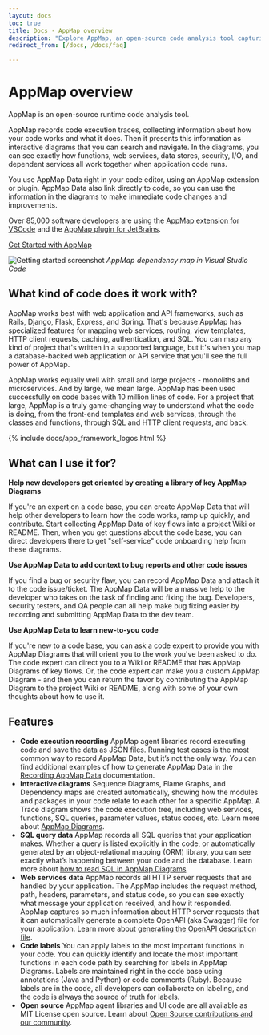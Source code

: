 ```yaml
---
layout: docs
toc: true
title: Docs - AppMap overview
description: "Explore AppMap, an open-source code analysis tool capturing code execution traces as interactive diagrams, ideal for web frameworks like Rails, Django, and Flask."
redirect_from: [/docs, /docs/faq]

---
```

# AppMap overview

AppMap is an open-source runtime code analysis tool.

AppMap records code execution traces, collecting information about how your code works and what it does. Then it presents this information as interactive diagrams that you can search and navigate. In the diagrams, you can see exactly how functions, web services, data stores, security, I/O, and dependent services all work together when application code runs.

You use AppMap Data right in your code editor, using an AppMap extension or plugin. AppMap Data also link directly to code, so you can use the information in the diagrams to make immediate code changes and improvements.

Over 85,000 software developers are using the [AppMap extension for VSCode](https://marketplace.visualstudio.com/items?itemName=appland.appmap) and the [AppMap plugin for JetBrains](https://plugins.jetbrains.com/plugin/16701-appmap).

<a class="btn btn-primary btn-lg" href="https://getappmap.com/">Get Started with AppMap</a>

![Getting started screenshot](/assets/img/docs/dependency-map-example.webp)
_AppMap dependency map in Visual Studio Code_

## What kind of code does it work with?

AppMap works best with web application and API frameworks, such as Rails, Django, Flask, Express, and Spring. That's because AppMap has specialized features for mapping web services, routing, view templates, HTTP client requests, caching, authentication, and SQL. You can map any kind of project that's written in a supported language, but it's when you map a database-backed web application or API service that you'll see the full power of AppMap.

AppMap works equally well with small and large projects - monoliths and microservices. And by large, we mean large. AppMap has been used successfully on code bases with 10 million lines of code. For a project that large, AppMap is a truly game-changing way to understand what the code is doing, from the front-end templates and web services, through the classes and functions, through SQL and HTTP client requests, and back.

{% include docs/app_framework_logos.html %}

## What can I use it for?

**Help new developers get oriented by creating a library of key AppMap Diagrams**

If you're an expert on a code base, you can create AppMap Data that will help other developers to learn how the code works, ramp up quickly, and contribute. Start collecting AppMap Data of key flows into a project Wiki or README. Then, when you get questions about the code base, you can direct developers there to get "self-service" code onboarding help from these diagrams.

**Use AppMap Data to add context to bug reports and other code issues**

If you find a bug or security flaw, you can record AppMap Data and attach it to the code issue/ticket. The AppMap Data will be a massive help to the developer who takes on the task of finding and fixing the bug. Developers, security testers, and QA people can all help make bug fixing easier by recording and submitting AppMap Data to the dev team.


**Use AppMap Data to learn new-to-you code**

If you're new to a code base, you can ask a code expert to provide you with AppMap Diagrams that will orient you to the work you've been asked to do. The code expert can direct you to a Wiki or README that has AppMap Diagrams of key flows. Or, the code expert can make you a custom AppMap Diagram - and then you can return the favor by contributing the AppMap Diagram to the project Wiki or README, along with some of your own thoughts about how to use it.

## Features

* **Code execution recording** AppMap agent libraries record executing code and save the data as JSON files. Running test cases is the most common way to record AppMap Data, but it’s not the only way. You can find additional examples of how to generate AppMap Data in the [Recording AppMap Data](/docs/recording-methods.html) documentation.
* **Interactive diagrams** Sequence Diagrams, Flame Graphs, and Dependency maps are created automatically, showing how the modules and packages in your code relate to each other for a specific AppMap. A Trace diagram shows the code execution tree, including web services, functions, SQL queries, parameter values, status codes, etc. Learn more about [AppMap Diagrams](/docs/guides/using-appmap-diagrams).
* **SQL query data** AppMap records all SQL queries that your application makes. Whether a query is listed explicitly in the code, or automatically generated by an object-relational mapping (ORM) library, you can see exactly what’s happening between your code and the database. Learn more about [how to read SQL in AppMap Diagrams](/docs/guides/reading-sql-in-appmap-diagrams) 
* **Web services data** AppMap records all HTTP server requests that are handled by your application. The AppMap includes the request method, path, headers, parameters, and status code, so you can see exactly what message your application received, and how it responded. AppMap captures so much information about HTTP server requests that it can automatically generate a complete OpenAPI (aka Swagger) file for your application. Learn more about [generating the OpenAPI description file](/docs/openapi).
* **Code labels** You can apply labels to the most important functions in your code. You can quickly identify and locate the most important functions in each code path by searching for labels in AppMap Diagrams. Labels are maintained right in the code base using annotations (Java and Python) or code comments (Ruby). Because labels are in the code, all developers can collaborate on labeling, and the code is always the source of truth for labels.
* **Open source** AppMap agent libraries and UI code are all available as MIT License open source. Learn about [Open Source contributions and our community](/docs/community.html).


